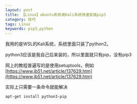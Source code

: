 ```yaml
---
layout: post
title: 【Linux】ubuntu系统或Kali系统快速安装pip3
category: 技巧
tags: Linux
keywords: pip3,python
---
```


我用的是WSL的Kali系统，系统里面只装了python2。  

python3应该是我自己后来装的，所以里面就只有pip，没有pip3

网上的教程普遍写的是使用setuptools，例如[https://www.jb51.net/article/137629.htm](https://www.jb51.net/article/137629.htm)  

实际上只需要一条命令就能解决

```bash
apt-get install python3-pip
```